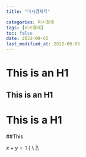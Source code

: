 ```yaml
---
title: "미시경제학"

categories: 미시경제
tags: [미시경제]
toc: false
date: 2022-09-05
last_modified_at: 2022-09-05
---
```


This is an H1
=============

This is an H1
------

# This is a H1
##This

$x+y=1$
\{
\\ |\\
